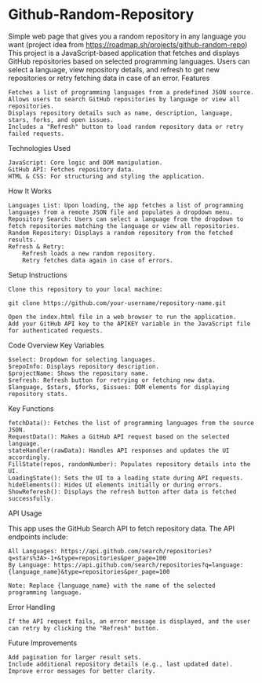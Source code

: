 # Github-Random-Repository
Simple web page that gives you a random repository in any language you want (project idea from https://roadmap.sh/projects/github-random-repo)
This project is a JavaScript-based application that fetches and displays GitHub repositories based on selected programming languages. Users can select a language, view repository details, and refresh to get new repositories or retry fetching data in case of an error.
Features

    Fetches a list of programming languages from a predefined JSON source.
    Allows users to search GitHub repositories by language or view all repositories.
    Displays repository details such as name, description, language, stars, forks, and open issues.
    Includes a "Refresh" button to load random repository data or retry failed requests.

Technologies Used

    JavaScript: Core logic and DOM manipulation.
    GitHub API: Fetches repository data.
    HTML & CSS: For structuring and styling the application.

How It Works

    Languages List: Upon loading, the app fetches a list of programming languages from a remote JSON file and populates a dropdown menu.
    Repository Search: Users can select a language from the dropdown to fetch repositories matching the language or view all repositories.
    Random Repository: Displays a random repository from the fetched results.
    Refresh & Retry:
        Refresh loads a new random repository.
        Retry fetches data again in case of errors.

Setup Instructions

    Clone this repository to your local machine:

    git clone https://github.com/your-username/repository-name.git

    Open the index.html file in a web browser to run the application.
    Add your GitHub API key to the APIKEY variable in the JavaScript file for authenticated requests.

Code Overview
Key Variables

    $select: Dropdown for selecting languages.
    $repoInfo: Displays repository description.
    $projectName: Shows the repository name.
    $refresh: Refresh button for retrying or fetching new data.
    $language, $stars, $forks, $issues: DOM elements for displaying repository stats.

Key Functions

    fetchData(): Fetches the list of programming languages from the source JSON.
    RequestData(): Makes a GitHub API request based on the selected language.
    stateHandler(rawData): Handles API responses and updates the UI accordingly.
    FillState(repos, randomNumber): Populates repository details into the UI.
    LoadingState(): Sets the UI to a loading state during API requests.
    hideElements(): Hides UI elements initially or during errors.
    ShowReferesh(): Displays the refresh button after data is fetched successfully.

API Usage

This app uses the GitHub Search API to fetch repository data. The API endpoints include:

    All Languages: https://api.github.com/search/repositories?q=stars%3A>-1+&type=repositories&per_page=100
    By Language: https://api.github.com/search/repositories?q=language:{language_name}&type=repositories&per_page=100

    Note: Replace {language_name} with the name of the selected programming language.

Error Handling

    If the API request fails, an error message is displayed, and the user can retry by clicking the "Refresh" button.

Future Improvements

    Add pagination for larger result sets.
    Include additional repository details (e.g., last updated date).
    Improve error messages for better clarity.

